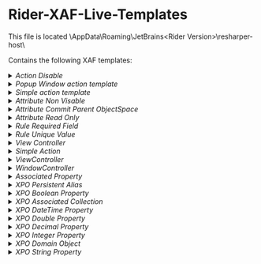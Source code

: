 # Rider-XAF-Live-Templates

This file is located <User>\AppData\Roaming\JetBrains\<Rider Version>\resharper-host\

Contains the following XAF templates:

<details>
  <summary><i>Action Disable</i></summary>
  Live Code template: <b>actdisable</b>
</details>
<details>
  <summary><i>Popup Window action template</i></summary>
  Live Code template: <b>actpopw</b>
</details>
<details>
  <summary><i>Simple action template</i></summary>
  Live Code template: <b>actsmpl</b>
</details>

<details>
  <summary><i>Attribute Non Visable</i></summary>
  Live Code template: <b>attnv</b>
</details>
<details>
  <summary><i>Attribute Commit Parent ObjectSpace</i></summary>
  Live Code template: <b>attpos</b>
</details>
<details>
  <summary><i>Attribute Read Only</i></summary>
  Live Code template: <b>attro</b>
</details>
<details>
  <summary><i>Rule Required Field</i></summary>
  Live Code template: <b>rrf</b>
</details>
<details>
  <summary><i>Rule Unique Value</i></summary>
  Live Code template: <b>ruv</b>
</details>
<details>
  <summary><i>View Controller</i></summary>
  Live Code template: <b>vwctrl</b>
</details>
<details>
  <summary><i>Simple Action</i></summary>
  Live Code template: <b>xas</b>
</details>
<details>
  <summary><i>ViewController</i></summary>
  Live Code template: <b>xcv</b>
</details>
<details>
  <summary><i>WindowController</i></summary>
  Live Code template: <b>xcw</b>
</details>
<details>
  <summary><i>Associated Property</i></summary>
  Live Code template: <b>xpa</b>
</details>
<details>
  <summary><i>XPO Persistent Alias</i></summary>
  Live Code template: <b>xpalias</b>
</details>
<details>
  <summary><i>XPO Boolean Property</i></summary>
  Live Code template: <b>xpb</b>
</details>
<details>
  <summary><i>XPO Associated Collection</i></summary>
  Live Code template: <b>xpcl</b>
</details>
<details>
  <summary><i>XPO DateTime Property</i></summary>
  Live Code template: <b>xpd8</b>
</details>
<details>
  <summary><i>XPO Double Property</i></summary>
  Live Code template: <b>xpdbl</b>
</details>
<details>
  <summary><i>XPO Decimal Property</i></summary>
  Live Code template: <b>xpdec</b>
</details>
<details>
  <summary><i>XPO Integer Property</i></summary>
  Live Code template: <b>xpi</b>
</details>
<details>
  <summary><i>XPO Domain Object</i></summary>
  Live Code template: <b>xpo</b>
</details>
<details>
  <summary><i>XPO String Property</i></summary>
  Live Code template: <b>xps</b>
</details>

